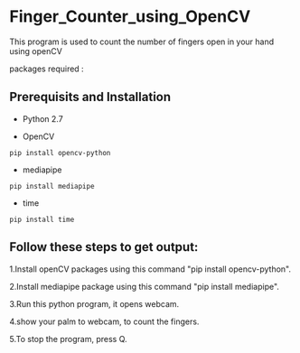 # Finger_Counter_using_OpenCV

This program is used to count the number of fingers open in your hand using openCV

packages required : 

## Prerequisits and Installation

* Python 2.7

* OpenCV
```
pip install opencv-python
```
* mediapipe
```
pip install mediapipe
```
* time
```
pip install time
```

## Follow these steps to get output:

1.Install openCV packages using this command "pip install opencv-python".

2.Install mediapipe package using this command "pip install mediapipe".

3.Run this python program, it opens webcam.

4.show your palm to webcam, to count the fingers.

5.To stop the program, press Q.
